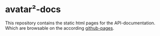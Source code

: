 # avatar²-docs

This repository contains the static html pages for the API-documentation.
Which are browsable on the according 
[github-pages](https://avatartwo.github.io/avatar2-docs/).
